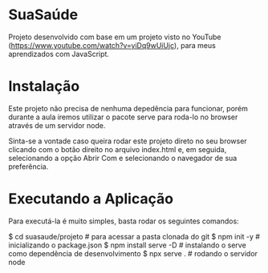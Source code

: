 # SuaSaúde
Projeto desenvolvido com base em um projeto visto no YouTube (https://www.youtube.com/watch?v=yiDq9wUiUjc), para meus aprendizados com JavaScript.

# Instalação
Este projeto não precisa de nenhuma depedência para funcionar, porém durante a aula iremos utilizar o pacote serve para roda-lo no browser através de um servidor node.

Sinta-se a vontade caso queira rodar este projeto direto no seu browser clicando com o botão direito no arquivo index.html e, em seguida, selecionando a opção Abrir Com e selecionando o navegador de sua preferência.

# Executando a Aplicação
Para executá-la é muito simples, basta rodar os seguintes comandos:

  $ cd suasaude/projeto # para acessar a pasta clonada do git
  $ npm init -y # inicializando o package.json
  $ npm install serve -D # instalando o serve como dependência de desenvolvimento
  $ npx serve . # rodando o servidor node
